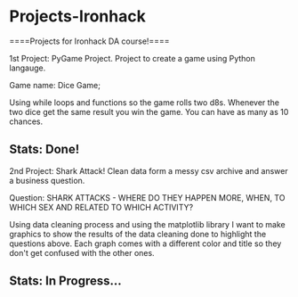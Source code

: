 # Projects-Ironhack

====Projects for Ironhack DA course!====

1st Project: PyGame Project. Project to create a game using Python langauge.

Game name: Dice Game;

Using while loops and functions so the game rolls two d8s. Whenever the two dice get the same result you win the game. You can have as many as 10 chances.

Stats: Done!
------------------------------------------------------------------------------------------------------------------------------------------------------

2nd Project: Shark Attack! Clean data form a messy csv archive and answer a business question.

Question: SHARK ATTACKS - WHERE DO THEY HAPPEN MORE, WHEN, TO WHICH SEX AND RELATED TO WHICH ACTIVITY?

Using data cleaning process and using the matplotlib library I want to make graphics to show the results of the data cleaning done to highlight the questions above.
Each graph comes with a different color and title so they don't get confused with the other ones.

Stats: In Progress...
------------------------------------------------------------------------------------------------------------------------------------------------------
